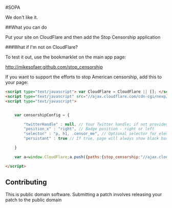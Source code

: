 #SOPA

We don't like it.

##What you can do

Put your site on CloudFlare and then add the Stop Censorship application

###What if I'm not on CloudFlare?

To test it out, use the bookmarklet on the main app page:

http://mikesofaer.github.com/stop_censorship

If you want to support the efforts to stop American censorship, add this to your page:

```html
<script type="text/javascript"> var CloudFlare = CloudFlare || []; </script>
<script type="text/javascript" src="//ajax.cloudflare.com/cdn-cgi/nexp/cloudflare.js"></script>
<script type="text/javascript">


    var censorshipConfig = {

        "twitterHandle" : null, // Your Twitter handle; if not provided, your website domain will be used.
        "position_x" : "right", // Badge position - right or left
        "selector" : "p, h1, .censor_me", // Optional selector for elements to censor. Remove for default.
        "persistant" : true // If true, page will always show black bars; if false, it will only show them on the first visit

    }

    var a=window.CloudFlare;a.push({paths:{stop_censorship:"//ajax.cloudflare.com/cdn-cgi/nexp/apps/"}});a.push(function(b,c){c("stop_censorship/config",function(){return censorshipConfig});b(["stop_censorship"])});

</script>
```

## Contributing

This is public domain software.  Submitting a patch involves releasing your patch to the public domain


